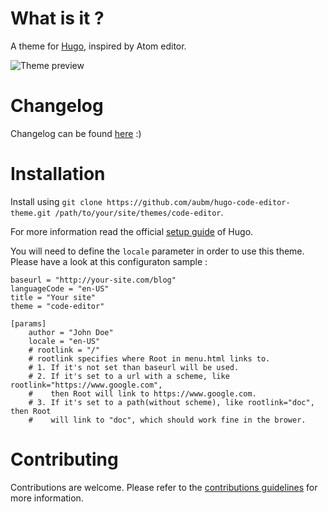# What is it ?

A theme for [Hugo](https://gohugo.io/), inspired by Atom editor.

![Theme preview](https://raw.githubusercontent.com/aubm/hugo-code-editor-theme/master/images/screenshot.png "Code Editor Theme for Hugo")

# Changelog

Changelog can be found [here](https://github.com/aubm/hugo-code-editor-theme/blob/master/CHANGELOG.md) :)

# Installation

Install using `git clone https://github.com/aubm/hugo-code-editor-theme.git /path/to/your/site/themes/code-editor`.

For more information read the official [setup guide](https://gohugo.io/overview/installing/) of Hugo.

You will need to define the `locale` parameter in order to use this theme.
Please have a look at this configuraton sample :

```
baseurl = "http://your-site.com/blog"
languageCode = "en-US"
title = "Your site"
theme = "code-editor"

[params]
    author = "John Doe"
    locale = "en-US"
    # rootlink = "/"
    # rootlink specifies where Root in menu.html links to. 
    # 1. If it's not set than baseurl will be used.
    # 2. If it's set to a url with a scheme, like rootlink="https://www.google.com",
    #    then Root will link to https://www.google.com.
    # 3. If it's set to a path(without scheme), like rootlink="doc", then Root
    #    will link to "doc", which should work fine in the brower.
```

# Contributing

Contributions are welcome. Please refer to the [contributions guidelines](https://github.com/aubm/hugo-code-editor-theme/blob/master/CONTRIBUTING.md) for more information.
